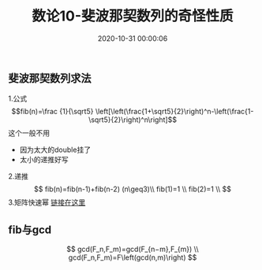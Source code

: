 ﻿---
title: 数论10-斐波那契数列的奇怪性质
date: 2020-10-31 00:00:06
toc: true
description: 列举了斐波那契数列的各种各样奇怪性质
categories:
  - [ACM,数论]
tags:
  - 算法
  - ACM
  - 数论
  - 斐波那契数列
---

## 斐波那契数列求法
1.公式 
$$fib(n)=\frac {1}{\sqrt5} \left[\left(\frac{1+\sqrt5}{2}\right)^n-\left(\frac{1-\sqrt5}{2}\right)^n\right]$$
这个一般不用
- 因为太大的double挂了
- 太小的递推好写

2.递推
$$
fib(n)=fib(n-1)+fib(n-2) (n\geq3)\\
fib(1)=1 \\
fib(2)=1 \\
$$
3.矩阵快速幂
[链接在这里](https://blog.csdn.net/Liukairui/article/details/104680978)

## fib与gcd
$$
gcd(F_n,F_m)=gcd(F_{n−m},F_{m}) \\
gcd(F_n,F_m)=F\left(gcd(n,m)\right)
$$
